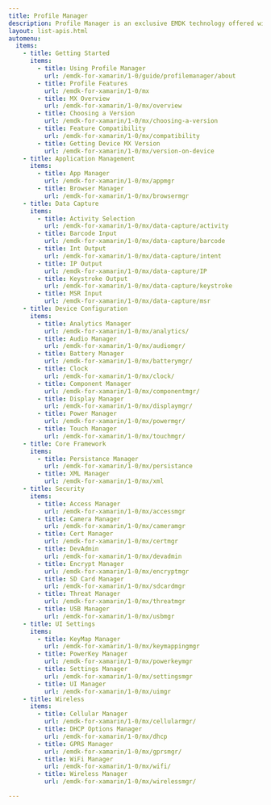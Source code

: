 ```yaml
---
title: Profile Manager
description: Profile Manager is an exclusive EMDK technology offered within your IDE, providing a GUI based development tool. This allows you to write fewer lines of code resulting in reduced development time, effort and errors.
layout: list-apis.html
automenu:
  items:
    - title: Getting Started
      items:
        - title: Using Profile Manager
          url: /emdk-for-xamarin/1-0/guide/profilemanager/about
        - title: Profile Features
          url: /emdk-for-xamarin/1-0/mx
        - title: MX Overview
          url: /emdk-for-xamarin/1-0/mx/overview
        - title: Choosing a Version
          url: /emdk-for-xamarin/1-0/mx/choosing-a-version
        - title: Feature Compatibility
          url: /emdk-for-xamarin/1-0/mx/compatibility
        - title: Getting Device MX Version
          url: /emdk-for-xamarin/1-0/mx/version-on-device
    - title: Application Management
      items:
        - title: App Manager
          url: /emdk-for-xamarin/1-0/mx/appmgr
        - title: Browser Manager
          url: /emdk-for-xamarin/1-0/mx/browsermgr
    - title: Data Capture
      items:
        - title: Activity Selection
          url: /emdk-for-xamarin/1-0/mx/data-capture/activity   
        - title: Barcode Input
          url: /emdk-for-xamarin/1-0/mx/data-capture/barcode   
        - title: Int Output
          url: /emdk-for-xamarin/1-0/mx/data-capture/intent   
        - title: IP Output
          url: /emdk-for-xamarin/1-0/mx/data-capture/IP
        - title: Keystroke Output
          url: /emdk-for-xamarin/1-0/mx/data-capture/keystroke
        - title: MSR Input
          url: /emdk-for-xamarin/1-0/mx/data-capture/msr   
    - title: Device Configuration
      items:
        - title: Analytics Manager
          url: /emdk-for-xamarin/1-0/mx/analytics/
        - title: Audio Manager
          url: /emdk-for-xamarin/1-0/mx/audiomgr/
        - title: Battery Manager
          url: /emdk-for-xamarin/1-0/mx/batterymgr/
        - title: Clock
          url: /emdk-for-xamarin/1-0/mx/clock/
        - title: Component Manager
          url: /emdk-for-xamarin/1-0/mx/componentmgr/
        - title: Display Manager
          url: /emdk-for-xamarin/1-0/mx/displaymgr/
        - title: Power Manager
          url: /emdk-for-xamarin/1-0/mx/powermgr/
        - title: Touch Manager
          url: /emdk-for-xamarin/1-0/mx/touchmgr/
    - title: Core Framework
      items:
        - title: Persistance Manager
          url: /emdk-for-xamarin/1-0/mx/persistance
        - title: XML Manager
          url: /emdk-for-xamarin/1-0/mx/xml
    - title: Security
      items:
        - title: Access Manager
          url: /emdk-for-xamarin/1-0/mx/accessmgr
        - title: Camera Manager
          url: /emdk-for-xamarin/1-0/mx/cameramgr
        - title: Cert Manager
          url: /emdk-for-xamarin/1-0/mx/certmgr
        - title: DevAdmin 
          url: /emdk-for-xamarin/1-0/mx/devadmin
        - title: Encrypt Manager
          url: /emdk-for-xamarin/1-0/mx/encryptmgr
        - title: SD Card Manager
          url: /emdk-for-xamarin/1-0/mx/sdcardmgr
        - title: Threat Manager
          url: /emdk-for-xamarin/1-0/mx/threatmgr
        - title: USB Manager
          url: /emdk-for-xamarin/1-0/mx/usbmgr
    - title: UI Settings
      items: 
        - title: KeyMap Manager
          url: /emdk-for-xamarin/1-0/mx/keymappingmgr
        - title: PowerKey Manager
          url: /emdk-for-xamarin/1-0/mx/powerkeymgr
        - title: Settings Manager
          url: /emdk-for-xamarin/1-0/mx/settingsmgr
        - title: UI Manager
          url: /emdk-for-xamarin/1-0/mx/uimgr
    - title: Wireless
      items:
        - title: Cellular Manager
          url: /emdk-for-xamarin/1-0/mx/cellularmgr/
        - title: DHCP Options Manager
          url: /emdk-for-xamarin/1-0/mx/dhcp
        - title: GPRS Manager
          url: /emdk-for-xamarin/1-0/mx/gprsmgr/
        - title: WiFi Manager
          url: /emdk-for-xamarin/1-0/mx/wifi/
        - title: Wireless Manager
          url: /emdk-for-xamarin/1-0/mx/wirelessmgr/

---
```


